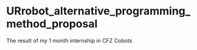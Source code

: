 # URrobot_alternative_programming_method_proposal
The result of my 1 month internship in CFZ Cobots
